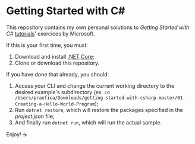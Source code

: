 # Getting Started with C# #

This repository contains my own personal solutions to *Getting Started with C#* [tutorials](https://www.microsoft.com/net/tutorials/csharp/getting-started)' exercices by Microsoft.

If this is your first time, you must:

1. Download and install [.NET Core](https://www.microsoft.com/net/core);
2. Clone or download this repository.

If you have done that already, you should:

1. Access your CLI and change the current working directory to the desired example's subdirectory (ex. `cd /Users/praefica/Downloads/getting-started-with-csharp-master/01-Creating-a-Hello-World-Program`);
2. Run `dotnet restore`, which will restore the packages specified in the *project.json* file;
3. And finally run `dotnet run`, which will run the actual sample.

Enjoy! ☕
